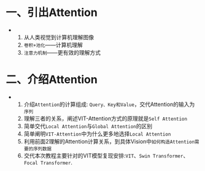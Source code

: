 # 一、引出Attention

 - 1. 从人类视觉到计算机理解图像
   2. `卷积+池化`——计算机理解
   3. `注意力机制`——更有效的理解方式

# 二、介绍Attention

- 1. 介绍`Attention`的计算组成: `Query、Key和Value`，交代Attention的输入为`序列`
  2. 理解三者的关系，阐述VIT-Attention方式的原理就是`Self Attention`
  3. 简单交代`Local Attention`与`Global Attention`的区别
  4. 简单阐明`VIT-Attention`中为什么更多地选择`Local Attention`
  5. 利用前面2理解的Attention计算关系，到具体Vision中`如何构造Attention需要的序列数据`
  6. 交代本次教程主要针对的VIT模型复现安排:`VIT`、`Swin Transformer`、`Focal Transformer`.